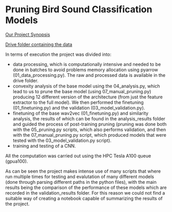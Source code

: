 # Pruning Bird Sound Classification Models

[Our Project Synopsis](https://docs.google.com/document/d/1LIKyPUPawW4ij3PQ5Zt5m0szr0RyrzrwKHArcgJQetw/edit?tab=t.0)

[Drive folder containing the data](https://drive.google.com/drive/folders/1cy33llQGKs591txlE3DTkuCwVmv9jYJP?usp=drive_link)

In terms of execution the project was divided into:
- data processing, which is computationally intensive and needed to be done in batches to avoid problems memory allocation using pyarrow (01_data_processing.py). The raw and processed data is available in the drive folder.
- convexity analysis of the base model using the 04_analysis.py, which lead to us to prune the base model (using 07_manual_pruning.py) producing 12 different version of the architecture (from just the feature extractor to the full model). We then performed the finetuning (01_finetuning.py) and the validation (03_model_validation.py).
- finetuning of the base wav2vec (01_finetuning.py) and similarity analysis, the results of which can be found in the analysis_results folder and guided the process of post-training pruning (pruning was done both with the 05_pruning.py scripts, which also performs validation, and then with the 07_manual_pruning.py script, which produced models that were tested with the 03_model_validation.py script).
- training and testing of a CNN.

All the computation was carried out using the HPC Tesla A100 queue (gpua100). 

As can be seen the project makes intense use of many scripts that where run multiple times for testing and evalutation of many different models (done through parsing different paths in the python files), with the main results being the comparison of the performance of these models which are recorded in the validation_results folder. For this reason we could not find a suitable way of creating a notebook capable of summarizing the results of the project.

